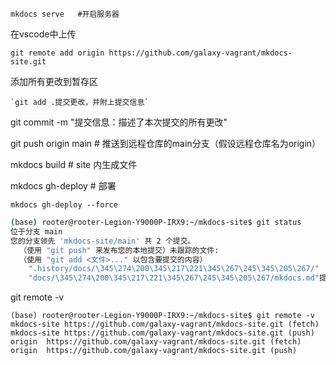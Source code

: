 `mkdocs serve   #开启服务器`

在vscode中上传

`git remote add origin https://github.com/galaxy-vagrant/mkdocs-site.git`

添加所有更改到暂存区

    `git add .提交更改，并附上提交信息`



git commit -m "提交信息：描述了本次提交的所有更改"

git push origin main # 推送到远程仓库的main分支（假设远程仓库名为origin）

mkdocs build   # site 内生成文件  

mkdocs gh-deploy   # 部署

`mkdocs gh-deploy --force`

```bash
(base) rooter@rooter-Legion-Y9000P-IRX9:~/mkdocs-site$ git status
位于分支 main
您的分支领先 'mkdocs-site/main' 共 2 个提交。
  （使用 "git push" 来发布您的本地提交）未跟踪的文件:
  （使用 "git add <文件>..." 以包含要提交的内容）
	".history/docs/\345\274\200\345\217\221\345\267\245\345\205\267/"
	"docs/\345\274\200\345\217\221\345\267\245\345\205\267/mkdocs.md"提交为空，但是存在尚未跟踪的文件（使用 "git add" 建立跟踪）
```

git remote -v

```
(base) rooter@rooter-Legion-Y9000P-IRX9:~/mkdocs-site$ git remote -v
mkdocs-site	https://github.com/galaxy-vagrant/mkdocs-site.git (fetch)
mkdocs-site	https://github.com/galaxy-vagrant/mkdocs-site.git (push)
origin	https://github.com/galaxy-vagrant/mkdocs-site.git (fetch)
origin	https://github.com/galaxy-vagrant/mkdocs-site.git (push)
```
